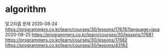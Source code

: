 # algorithm
알고리즘 문제
2020-08-24  https://programmers.co.kr/learn/courses/30/lessons/17676?language=java
2020-08-25  https://programmers.co.kr/learn/courses/30/lessons/17681
            https://programmers.co.kr/learn/courses/30/lessons/17682
            https://programmers.co.kr/learn/courses/30/lessons/43162
